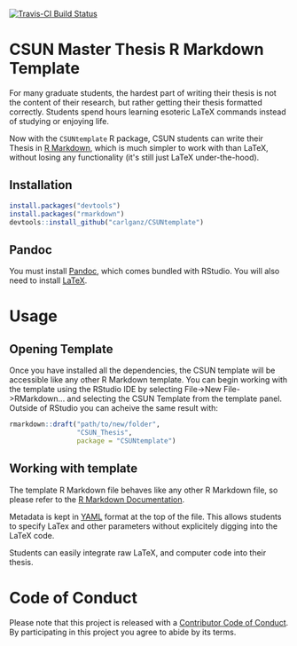 
[![Travis-CI Build Status](https://travis-ci.org/carlganz/CSUNtemplate.svg?branch=master)](https://travis-ci.org/carlganz/CSUNtemplate)

CSUN Master Thesis R Markdown Template
======================================

For many graduate students, the hardest part of writing their thesis is not the content of their research, but rather getting their thesis formatted correctly. Students spend hours learning esoteric LaTeX commands instead of studying or enjoying life.

Now with the `CSUNtemplate` R package, CSUN students can write their Thesis in [R Markdown](http://rmarkdown.rstudio.com/), which is much simpler to work with than LaTeX, without losing any functionality (it's still just LaTeX under-the-hood).

Installation
------------

``` r
install.packages("devtools")
install.packages("rmarkdown")
devtools::install_github("carlganz/CSUNtemplate")
```

Pandoc
------

You must install [Pandoc](http://pandoc.org/), which comes bundled with RStudio. You will also need to install [LaTeX](https://www.latex-project.org/).

Usage
=====

Opening Template
----------------

Once you have installed all the dependencies, the CSUN template will be accessible like any other R Markdown template. You can begin working with the template using the RStudio IDE by selecting File-&gt;New File-&gt;RMarkdown... and selecting the CSUN Template from the template panel. Outside of RStudio you can acheive the same result with:

``` r
rmarkdown::draft("path/to/new/folder", 
                 "CSUN_Thesis",
                 package = "CSUNtemplate")
```

Working with template
---------------------

The template R Markdown file behaves like any other R Markdown file, so please refer to the [R Markdown Documentation](http://rmarkdown.rstudio.com/).

Metadata is kept in [YAML](http://www.yaml.org/) format at the top of the file. This allows students to specify LaTex and other parameters without explicitely digging into the LaTeX code.

Students can easily integrate raw LaTeX, and computer code into their thesis.

Code of Conduct
===============

Please note that this project is released with a [Contributor Code of Conduct](CONDUCT.md). By participating in this project you agree to abide by its terms.
